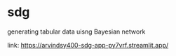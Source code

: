 # sdg

generating tabular data uisng Bayesian network 

link: https://arvindsy400-sdg-app-py7vrf.streamlit.app/

